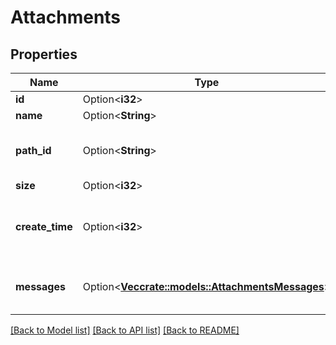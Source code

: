 # Attachments

## Properties

Name | Type | Description | Notes
------------ | ------------- | ------------- | -------------
**id** | Option<**i32**> | The unique ID for the attachment.  | [optional]
**name** | Option<**String**> | Name of the uploaded file.  | [optional]
**path_id** | Option<**String**> | A representation of the path of the file within the repository of user-uploaded files.  If the `path_id` of a file is `{realm_id}/ab/cdef/temp_file.py`, its URL will be: `{server_url}/user_uploads/{realm_id}/ab/cdef/temp_file.py`.  | [optional]
**size** | Option<**i32**> | Size of the file in bytes.  | [optional]
**create_time** | Option<**i32**> | Time when the attachment was uploaded as a UNIX timestamp multiplied by 1000 (matching the format of getTime() in JavaScript).  **Changes**: Changed in Zulip 2.2 (feature level 22).  This field was previously a floating point number.  | [optional]
**messages** | Option<[**Vec<crate::models::AttachmentsMessages>**](Attachments_messages.md)> | Contains basic details on any Zulip messages that have been sent referencing this [uploaded file](/api/upload-file). This includes messages sent by any user in the Zulip organization who sent a message containing a link to the uploaded file.  | [optional]

[[Back to Model list]](../README.md#documentation-for-models) [[Back to API list]](../README.md#documentation-for-api-endpoints) [[Back to README]](../README.md)


